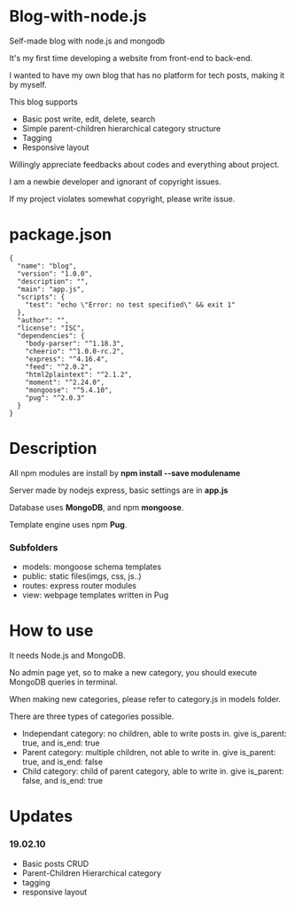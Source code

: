 # Blog-with-node.js
Self-made blog with node.js and mongodb

It's my first time developing a website from front-end to back-end.

I wanted to have my own blog that has no platform for tech posts, making it 
by myself.

This blog supports
 - Basic post write, edit, delete, search
 - Simple parent-children hierarchical category structure
 - Tagging
 - Responsive layout

Willingly appreciate feedbacks about codes and everything about project.

I am a newbie developer and ignorant of copyright issues.

If my project violates somewhat copyright, please write issue.

# package.json
```
{
  "name": "blog",
  "version": "1.0.0",
  "description": "",
  "main": "app.js",
  "scripts": {
    "test": "echo \"Error: no test specified\" && exit 1"
  },
  "author": "",
  "license": "ISC",
  "dependencies": {
    "body-parser": "^1.18.3",
    "cheerio": "^1.0.0-rc.2",
    "express": "^4.16.4",
    "feed": "^2.0.2",
    "html2plaintext": "^2.1.2",
    "moment": "^2.24.0",
    "mongoose": "^5.4.10",
    "pug": "^2.0.3"
  }
}
```

# Description
All npm modules are install by **npm install --save modulename**

Server made by nodejs express, basic settings are in **app.js**

Database uses **MongoDB**, and npm **mongoose**.

Template engine uses npm **Pug**.

### Subfolders
- models: mongoose schema templates
- public: static files(imgs, css, js..)
- routes: express router modules
- view: webpage templates written in Pug

# How to use
It needs Node.js and MongoDB.

No admin page yet, so to make a new category, you should execute MongoDB queries in terminal.

When making new categories, please refer to category.js in models folder.

There are three types of categories possible.
 - Independant category: no children, able to write posts in. give is_parent: true, and is_end: true
 - Parent category: multiple children, not able to write in. give is_parent: true, and is_end: false
 - Child category: child of parent category, able to write in. give is_parent: false, and is_end: true

 # Updates
 ### 19.02.10
 - Basic posts CRUD
 - Parent-Children Hierarchical category
 - tagging
 - responsive layout